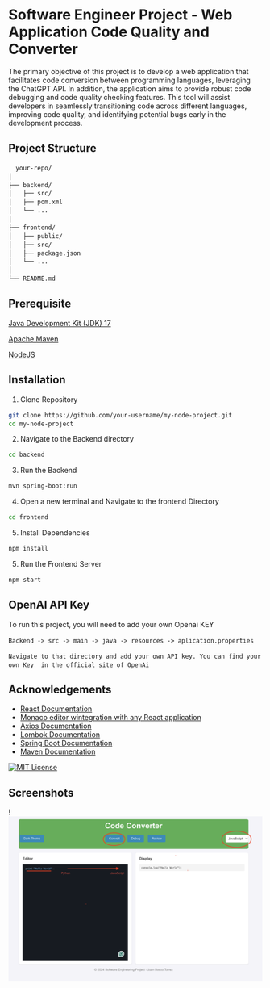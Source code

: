 
# Software Engineer Project - Web Application Code Quality and  Converter

The primary objective of this project is to develop a web application that facilitates code
conversion between programming languages, leveraging the ChatGPT API. In addition, the
application aims to provide robust code debugging and code quality checking features. This tool
will assist developers in seamlessly transitioning code across different languages, improving code
quality, and identifying potential bugs early in the development process.




## Project Structure



```bash
  your-repo/
│
├── backend/
│   ├── src/
│   ├── pom.xml
│   └── ...
│
├── frontend/
│   ├── public/
│   ├── src/
│   ├── package.json
│   └── ...
│
└── README.md

```


## Prerequisite
[Java Development Kit (JDK) 17 ](https://www.oracle.com/java/technologies/javase/jdk17-archive-downloads.html) 

[Apache Maven ](https://maven.apache.org/install.html)

[NodeJS ](https://nodejs.org/en)


## Installation

1. Clone Repository

```bash
git clone https://github.com/your-username/my-node-project.git
cd my-node-project
```
2. Navigate to the Backend directory
```bash
cd backend
```
3. Run the Backend
```bash
mvn spring-boot:run

```
4. Open a new terminal and Navigate to the frontend Directory
```bash
cd frontend

```
5. Install Dependencies
```bash
npm install

```
5. Run the Frontend Server
```bash
npm start


```
## OpenAI API Key

To run this project, you will need to add your own Openai KEY 

`Backend -> src -> main -> java -> resources -> aplication.properties`

`Navigate to that directory and add your own API key. You can find your own Key 
in the official site of OpenAi`


## Acknowledgements

 - [React Documentation](https://react.dev/reference/react)
 - [Monaco editor wintegration with any React application ](https://github.com/suren-atoyan/monaco-react)
 - [Axios Documentation](https://axios-http.com/docs/intro)
 - [Lombok Documentation](https://projectlombok.org/)
 - [Spring Boot Documentation](https://spring.io/projects/spring-boot)
 - [Maven Documentation](https://maven.apache.org/guides/index.html)


[![MIT License](https://img.shields.io/badge/License-MIT-green.svg)](https://choosealicense.com/licenses/mit/)



## Screenshots

!![Application Screenshot](screenshots/example.png)

